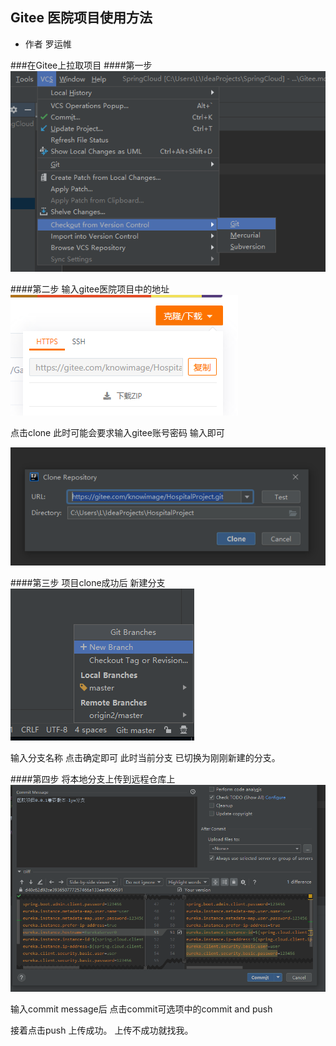 
## Gitee 医院项目使用方法

- 作者 罗运帷

###在Gitee上拉取项目
####第一步
![binaryTree](./image/QQ图片20191016102535.png)

####第二步 输入gitee医院项目中的地址
![binaryTree](./image/QQ图片20191016103423.png)

点击clone 此时可能会要求输入gitee账号密码 输入即可

![binaryTree](./image/QQ图片20191016103257.png)

####第三步 项目clone成功后 新建分支
![binaryTree](./image/QQ图片20191016104002.png)

输入分支名称 点击确定即可 此时当前分支 已切换为刚刚新建的分支。

####第四步 将本地分支上传到远程仓库上
![binaryTree](./image/QQ图片20191016104749.png)

输入commit message后 点击commit可选项中的commit and push

接着点击push 上传成功。 
上传不成功就找我。



